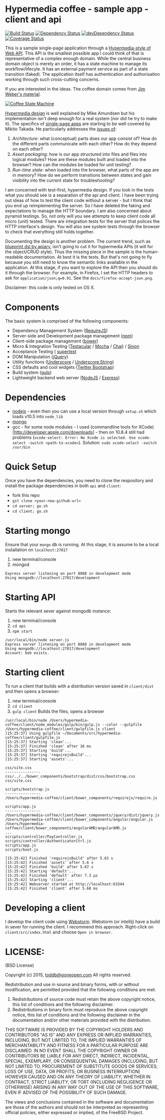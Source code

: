 Hypermedia coffee - sample app - client and api
===============================================

[![Build Status](https://travis-ci.org/toddb/hypermedia-coffee.png?branch=master)](https://travis-ci.org/toddb/hypermedia-coffee)
[![Dependency Status](https://david-dm.org/toddb/hypermedia-coffee.png)](https://david-dm.org/toddb/hypermedia-coffee)
[![devDependency Status](https://david-dm.org/toddb/hypermedia-coffee/dev-status.png)](https://david-dm.org/toddb/hypermedia-coffee#info=devDependencies)
[![Coverage Status](https://coveralls.io/repos/toddb/hypermedia-coffee/badge.png?branch=coverage)](https://coveralls.io/r/toddb/hypermedia-coffee?branch=coverage)


This is a sample single-page application through a [Hypermedia-style of Web API](http://www.apiacademy.co/lessons/api-design/web-api-architectural-styles). This API is the smallest possible app I could think of that is representative of a complex enough domain. While the central business domain object is merely an order, it has a state machine to manage its workflow/lifecyle. It has an external payment service as part of a state transition (faked). The application itself has authentication and authorisation working through such cross-cutting concerns.

If you are interested in the ideas. The coffee domain comes from [Jim Weber's material](http://www.infoq.com/articles/webber-rest-workflow).

[![Coffee State Machine](https://raw.githubusercontent.com/toddb/hypermedia-coffee/master/docs/customer-state-machine.jpg)]()

[Hypermedia design](http://amundsen.com/hypermedia/) is well explained by Mike Amundsen but his implementation isn't deep enough for a real system (nor did he try to make it).
The specifics of [single-page apps](http://singlepageappbook.com/index.html) are starting to be well covered by Mikito Takada. He particularly addresses
the [issues of](http://singlepageappbook.com/goal.html):

1. *Architecture*: what (conceptual) parts does our app consist of? How do the different parts communicate with each other? How do they depend on each other?
2. *Asset packaging*: how is our app structured into files and files into logical modules? How are these modules built and loaded into the browser? How can the modules be loaded for unit testing?
3. *Run-time state*: when loaded into the browser, what parts of the app are in memory? How do we perform transitions between states and gain visibility into the current state for troubleshooting?

I am concerned with test-first, hypermedia design. If you look in the tests what you should see is a separation of the api and client. I have been trying out ideas of how to test the client code without a server - but I think that you end up reimplementing the server. So I have deleted the faking and expectations to manage the HTTP boundary. I am also concerned about pyramid testings. So, not only will you see attempts to keep client code all micro (unit) tested. There are integration tests for the server that polices the HTTP interface's design. You will also see system tests through the browser to check that everything still holds together.

 Documenting the design is another problem. The current trend, such as [blueprint dsl by apiary](http://apiary.io/blueprint), isn't going to cut it for hypermedia APIs (it will for the object/CRUD style). Thus the missing piece in the sample is the human-readable documentation. At best it is the tests. But that's not going to fly because you still need to know the semantic links available in the application. At this stage, if you want to explore the API then you should do it through the browser. For example, in Firefox, I set the HTTP headers to ask for `application/json;q=0.91`. See the `docs/firefox-accept-json.png`.

Disclaimer: this code is only tested on OS X.

# Components
The basic system is comprised of the following components:
- Dependency Management System ([RequireJS](http://requirejs.org))
- Server-side and Development package management ([npm](https://npmjs.org/))
- Client-side package management ([bower](http://jamjs.org/))
- Micro & Integration Testing ([Testacular](http://karma-runner.github.com/0.8/index.html) / [Mocha](http://visionmedia.github.com/mocha) / [Chai](http://chaijs.com/)) / [Sinon](http://sinonjs.org/)
- Acceptance Testing ( [supertest](https://github.com/visionmedia/supertest)
- DOM Manipulation ([jQuery](http://jquery.com))
- Utility functions ([Underscore](http://underscorejs.org) / [Underscore:String](http://epeli.github.com/underscore.string))
- CSS defaults and cool widgets ([Twitter Bootstrap](http://twitter.github.com/bootstrap/))
- Build system ([gulp](http://gulpjs.com/))
- Lightweight backend web server ([NodeJS](nodejs.org) / [Express](http://expressjs.com))

# Dependencies
- [nodejs](http://nodejs.org) - even then you can use a local version through `setup.sh` which loads v10.5 into `node_lib`
- [mongo](http://www.mongodb.org/)
- gcc - for some node modules - I used (commandline tools for XCode)[http://developer.apple.com/downloads] - then on 10.8.4 still had problems (`xcode-select: Error: No Xcode is selected. Use xcode-select -switch <path-to-xcode>`). Solution: `sudo xcode-select -switch /usr/bin`


# Quick Setup

Once you have the dependencies, you need to clone the respository and install the package dependencies in both `api` and `client`:

- fork this repo
- `git clone <your-new-github-url>`
- `cd server; go.sh`
- `cd client; go.sh`


# Starting mongo

Ensure that your `mongo` db is running. At this stage, it is assume to be a local installation on `localhost:27017`

1. new terminal/console
2. mongod

```
Express server listening on port 8888 in development mode
Using mongodb://localhost:27017/development
```

# Starting API

Starts the relevant sever against mongodb instance:

1. new terminal/console
2. `cd api`
3. `npm start`

```
/usr/local/bin/node server.js
Express server listening on port 8888 in development mode
Using mongodb://localhost:27017/development
Account: bob exists.
```

# Starting client

To run a client that builds with a distribution version saved in `client/dist` and then opens a browser:

1. new terminal/console
2. `cd client`
3. `gulp client` Builds the files, opens a browser

```
/usr/local/bin/node /Users/hypermedia-coffee/client/node_modules/gulp/bin/gulp.js --color --gulpfile /Users/hypermedia-coffee/client/gulpfile.js client
[15:25:37] Using gulpfile ~/Documents/src/hypermedia-coffee/client/gulpfile.js
[15:25:37] Starting 'clean'...
[15:25:37] Finished 'clean' after 16 ms
[15:25:37] Starting 'build'...
[15:25:37] Starting 'requirejsBuild'...
[15:25:37] Starting 'assets'...

css/site.css
----------------
css/../../bower_components/bootstrap/dist/css/bootstrap.css
css/site.css

scripts/bootstrap.js
----------------
/Users/hypermedia-coffee/client/bower_components/requirejs/require.js

scripts/app.js
----------------
/Users/hypermedia-coffee/client/bower_components/jquery/dist/jquery.js
/Users/hypermedia-coffee/client/bower_components/angular/angular.js
/Users/hypermedia-coffee/client/bower_components/angularAMD/angularAMD.js
...
scripts/controller/PayController.js
scripts/controller/AuthenticatorCtrl.js
scripts/app.js
scripts/boot.js

[15:25:42] Finished 'requirejsBuild' after 5.63 s
[15:25:42] Finished 'assets' after 5.6 s
[15:25:42] Finished 'build' after 5.67 s
[15:25:42] Starting 'default'...
[15:25:42] Finished 'default' after 7.3 μs
[15:25:42] Starting 'client'...
[15:25:42] Webserver started at http://localhost:63344
[15:25:42] Finished 'client' after 5.68 ms
```

# Developing a client

I develop the client code using [Webstorm](https://www.jetbrains.com/webstorm/). Webstorm (or intellij) have a build in sever for running the client. I recommend this approach. Right-click on `client/src/index.html`  and choose `Open in browser`.

# LICENSE:

(BSD License)

Copyright (c) 2015, toddb@goneopen.com
All rights reserved.

Redistribution and use in source and binary forms, with or without
modification, are permitted provided that the following conditions are met:

1. Redistributions of source code must retain the above copyright notice, this
   list of conditions and the following disclaimer.
2. Redistributions in binary form must reproduce the above copyright notice,
   this list of conditions and the following disclaimer in the documentation
   and/or other materials provided with the distribution.

THIS SOFTWARE IS PROVIDED BY THE COPYRIGHT HOLDERS AND CONTRIBUTORS "AS IS" AND
ANY EXPRESS OR IMPLIED WARRANTIES, INCLUDING, BUT NOT LIMITED TO, THE IMPLIED
WARRANTIES OF MERCHANTABILITY AND FITNESS FOR A PARTICULAR PURPOSE ARE
DISCLAIMED. IN NO EVENT SHALL THE COPYRIGHT OWNER OR CONTRIBUTORS BE LIABLE FOR
ANY DIRECT, INDIRECT, INCIDENTAL, SPECIAL, EXEMPLARY, OR CONSEQUENTIAL DAMAGES
(INCLUDING, BUT NOT LIMITED TO, PROCUREMENT OF SUBSTITUTE GOODS OR SERVICES;
LOSS OF USE, DATA, OR PROFITS; OR BUSINESS INTERRUPTION) HOWEVER CAUSED AND
ON ANY THEORY OF LIABILITY, WHETHER IN CONTRACT, STRICT LIABILITY, OR TORT
(INCLUDING NEGLIGENCE OR OTHERWISE) ARISING IN ANY WAY OUT OF THE USE OF THIS
SOFTWARE, EVEN IF ADVISED OF THE POSSIBILITY OF SUCH DAMAGE.

The views and conclusions contained in the software and documentation are those
of the authors and should not be interpreted as representing official policies,
either expressed or implied, of the FreeBSD Project.
